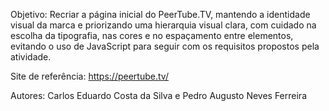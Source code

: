 Objetivo: Recriar a página inicial do PeerTube.TV, mantendo a identidade visual da marca e 
priorizando uma hierarquia visual clara, com cuidado na escolha da tipografia, nas cores e no espaçamento entre elementos, 
evitando o uso de JavaScript para seguir com os requisitos propostos pela atividade. 

Site de referência: https://peertube.tv/

Autores: Carlos Eduardo Costa da Silva e Pedro Augusto Neves Ferreira
